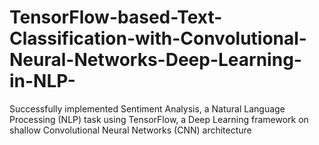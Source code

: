 # TensorFlow-based-Text-Classification-with-Convolutional-Neural-Networks-Deep-Learning-in-NLP-
Successfully implemented Sentiment Analysis, a Natural Language Processing (NLP) task using TensorFlow, a Deep Learning framework on shallow Convolutional Neural Networks (CNN) architecture
